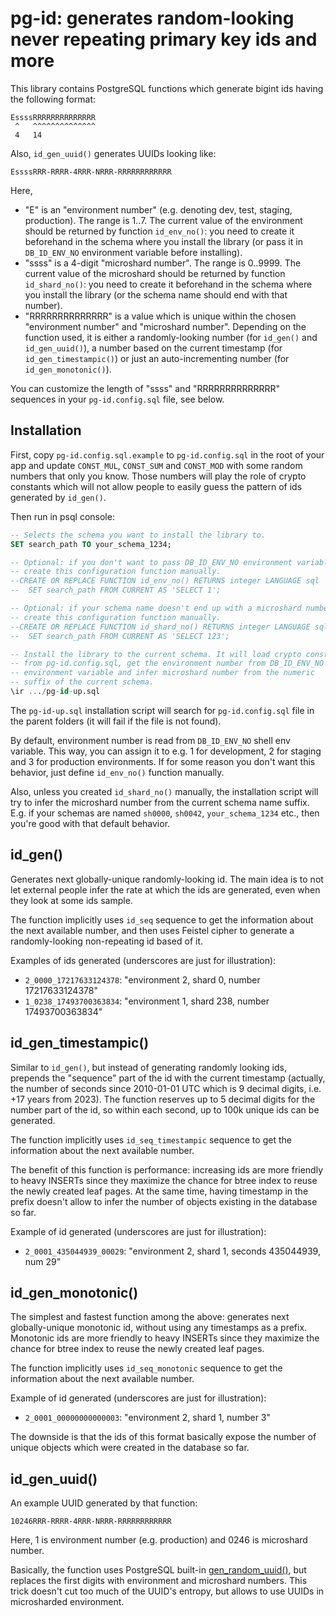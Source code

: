 # pg-id: generates random-looking never repeating primary key ids and more

This library contains PostgreSQL functions which generate bigint ids having the
following format:

```
EssssRRRRRRRRRRRRRR
 ^   ^^^^^^^^^^^^^^
 4   14
```

Also, `id_gen_uuid()` generates UUIDs looking like:

```
EssssRRR-RRRR-4RRR-NRRR-RRRRRRRRRRRR
```

Here,

- "E" is an "environment number" (e.g. denoting dev, test, staging, production).
  The range is 1..7. The current value of the environment should be returned by
  function `id_env_no()`: you need to create it beforehand in the schema where
  you install the library (or pass it in `DB_ID_ENV_NO` environment variable
  before installing).
- "ssss" is a 4-digit "microshard number". The range is 0..9999. The current
  value of the microshard should be returned by function `id_shard_no()`: you
  need to create it beforehand in the schema where you install the library (or
  the schema name should end with that number).
- "RRRRRRRRRRRRRR" is a value which is unique within the chosen "environment
  number" and "microshard number". Depending on the function used, it is either
  a randomly-looking number (for `id_gen()` and `id_gen_uuid()`), a number based
  on the current timestamp (for `id_gen_timestampic()`) or just an
  auto-incrementing number (for `id_gen_monotonic()`).

You can customize the length of "ssss" and "RRRRRRRRRRRRRR" sequences in your
`pg-id.config.sql` file, see below.


## Installation

First, copy `pg-id.config.sql.example` to `pg-id.config.sql` in the root of your
app and update `CONST_MUL`, `CONST_SUM` and `CONST_MOD` with some random numbers
that only you know. Those numbers will play the role of crypto constants which
will not allow people to easily guess the pattern of ids generated by
`id_gen()`.

Then run in psql console:

```sql
-- Selects the schema you want to install the library to.
SET search_path TO your_schema_1234;

-- Optional: if you don't want to pass DB_ID_ENV_NO environment variable,
-- create this configuration function manually.
--CREATE OR REPLACE FUNCTION id_env_no() RETURNS integer LANGUAGE sql
--  SET search_path FROM CURRENT AS 'SELECT 1';

-- Optional: if your schema name doesn't end up with a microshard number,
-- create this configuration function manually.
--CREATE OR REPLACE FUNCTION id_shard_no() RETURNS integer LANGUAGE sql
--  SET search_path FROM CURRENT AS 'SELECT 123';

-- Install the library to the current schema. It will load crypto constants
-- from pg-id.config.sql, get the environment number from DB_ID_ENV_NO
-- environment variable and infer microshard number from the numeric
-- suffix of the current schema.
\ir .../pg-id-up.sql
```

The `pg-id-up.sql` installation script will search for `pg-id.config.sql` file
in the parent folders (it will fail if the file is not found).

By default, environment number is read from `DB_ID_ENV_NO` shell env variable.
This way, you can assign it to e.g. 1 for development, 2 for staging and 3 for
production environments. If for some reason you don't want this behavior, just
define `id_env_no()` function manually.

Also, unless you created `id_shard_no()` manually, the installation script will
try to infer the microshard number from the current schema name suffix. E.g. if
your schemas are named `sh0000`, `sh0042`, `your_schema_1234` etc., then you're
good with that default behavior.


## id_gen()

Generates next globally-unique randomly-looking id. The main idea is to not let
external people infer the rate at which the ids are generated, even when they
look at some ids sample.

The function implicitly uses `id_seq` sequence to get the information about the
next available number, and then uses Feistel cipher to generate a
randomly-looking non-repeating id based of it.

Examples of ids generated (underscores are just for illustration):

- `2_0000_17217633124378`: "environment 2, shard 0, number 17217633124378"
- `1_0238_17493700363834`: "environment 1, shard 238, number 17493700363834"


## id_gen_timestampic()

Similar to `id_gen()`, but instead of generating randomly looking ids, prepends
the "sequence" part of the id with the current timestamp (actually, the number
of seconds since 2010-01-01 UTC which is 9 decimal digits, i.e. +17 years from
2023). The function reserves up to 5 decimal digits for the number part of the
id, so within each second, up to 100k unique ids can be generated.

The function implicitly uses `id_seq_timestampic` sequence to get the
information about the next available number.

The benefit of this function is performance: increasing ids are more friendly to
heavy INSERTs since they maximize the chance for btree index to reuse the newly
created leaf pages. At the same time, having timestamp in the prefix doesn't
allow to infer the number of objects existing in the database so far.

Example of id generated (underscores are just for illustration):

- `2_0001_435044939_00029`: "environment 2, shard 1, seconds 435044939, num 29"


## id_gen_monotonic()

The simplest and fastest function among the above: generates next
globally-unique monotonic id, without using any timestamps as a prefix.
Monotonic ids are more friendly to heavy INSERTs since they maximize the chance
for btree index to reuse the newly created leaf pages.

The function implicitly uses `id_seq_monotonic` sequence to get the information
about the next available number.

Example of id generated (underscores are just for illustration):

- `2_0001_00000000000003`: "environment 2, shard 1, number 3"

The downside is that the ids of this format basically expose the number of
unique objects which were created in the database so far.


## id_gen_uuid()

An example UUID generated by that function:

```
10246RRR-RRRR-4RRR-NRRR-RRRRRRRRRRRR
```

Here, 1 is environment number (e.g. production) and 0246 is microshard number.

Basically, the function uses PostgreSQL built-in
[gen_random_uuid()](https://www.postgresql.org/docs/current/functions-uuid.html),
but replaces the first digits with environment and microshard numbers. This
trick doesn't cut too much of the UUID's entropy, but allows to use UUIDs in
microsharded environment.

